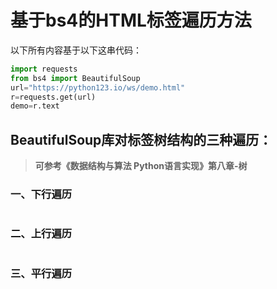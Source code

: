 # 基于bs4的HTML标签遍历方法

以下所有内容基于以下这串代码：
```python
import requests
from bs4 import BeautifulSoup
url="https://python123.io/ws/demo.html"
r=requests.get(url)
demo=r.text
```

## BeautifulSoup库对标签树结构的三种遍历：

> **可参考《数据结构与算法 Python语言实现》第八章-树**




### 一、下行遍历
```python

```



### 二、上行遍历
```python

```
### 三、平行遍历
```python

```

